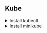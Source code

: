 ## Kube
<details>
<summary>Install kubectl</summary>

### Ref https://kubernetes.io/docs/tasks/tools/install-kubectl-windows/
- Download kubectl , use this command
    ```
    curl.exe -LO "https://dl.k8s.io/release/v1.26.0/bin/windows/amd64/kubectl.exe"
    ```
- Add Path
  - Open environment
  - Click Environment Variables
  - Select Path Click Edit
  - Click New
  - Add path kubectl.exe
    ![Screenshot 2023-03-14 162035](https://user-images.githubusercontent.com/119097660/224956110-acbca127-787d-4ef8-88fd-05818c00a0c6.png)
  - Click Ok

- Test Kubectl activation by looking at version details
    ```
    kubectl version --client --output=yaml
    ```
</details>

<details>
<summary>Install minikube</summary>

### Ref https://minikube.sigs.k8s.io/docs/start/
- Download minikube via PowerShell
    ```
    New-Item -Path 'c:\' -Name 'minikube' -ItemType Directory -Force
    Invoke-WebRequest -OutFile 'c:\minikube\minikube.exe' -Uri 'https://github.com/kubernetes/minikube/releases/latest/download/minikube-windows-amd64.exe' -UseBasicParsing
    ```
- Add Path
  - Open environment
  - Click Environment Variables
  - Select Path Click Edit
  - Click New
  - Add path minikube.exe
    ![Screenshot 2023-03-14 162035](https://user-images.githubusercontent.com/119097660/224956110-acbca127-787d-4ef8-88fd-05818c00a0c6.png)
  - Click Ok
</details>